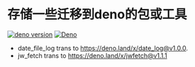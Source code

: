 # 存储一些迁移到deno的包或工具

[![deno version](https://img.shields.io/badge/deno-^1.16.2-blue?logo=deno)](https://github.com/denoland/deno)
[![Deno](https://github.com/jiawei397/deno_lib/actions/workflows/deno.yml/badge.svg)](https://github.com/jiawei397/deno_lib/actions/workflows/deno.yml)

- date_file_log trans to <https://deno.land/x/date_log@v1.0.0>.
- jw_fetch trans to <https://deno.land/x/jwfetch@v1.1.1>
  